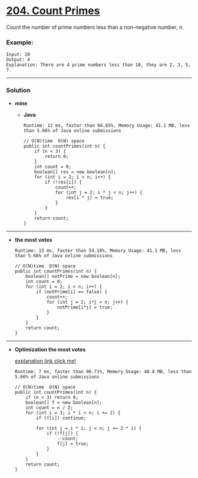 # [204. Count Primes](https://leetcode.com/problems/count-primes/)

Count the number of prime numbers less than a non-negative number, n.

### Example:
```
Input: 10
Output: 4
Explanation: There are 4 prime numbers less than 10, they are 2, 3, 5, 7.
```

---

### Solution
* **mine**
  * **Java** 
  
    `Runtime: 12 ms, faster than 66.65%, Memory Usage: 41.1 MB, less than 5.66% of Java online submissions`
    ```
    // O(N)time  O(N) space
    public int countPrimes(int n) {
        if (n < 3) {
            return 0;
        }
        int count = 0;
        boolean[] res = new boolean[n];
        for (int i = 2; i < n; i++) {
            if (!res[i]) {
                count++;
                for (int j = 2; i * j < n; j++) {
                    res[i * j] = true;
                }
            }
        }
        return count;
    }
    ```
    
---

* **the most votes** 

  `Runtime: 13 ms, faster than 54.18%, Memory Usage: 41.1 MB, less than 5.66% of Java online submissions`
  ```
  // O(N)time  O(N) space
  public int countPrimes(int n) {
      boolean[] notPrime = new boolean[n];
      int count = 0;
      for (int i = 2; i < n; i++) {
          if (notPrime[i] == false) {
              count++;
              for (int j = 2; i*j < n; j++) {
                  notPrime[i*j] = true;
              }
          }
      }
      return count;
  }
  ```

---

* **Optimization the most votes** 
  
  [explanation link click me!](https://leetcode.com/problems/count-primes/discuss/57593/12-ms-Java-solution-modified-from-the-hint-method-beats-99.95)
 
  `Runtime: 7 ms, faster than 96.71%, Memory Usage: 40.8 MB, less than 5.66% of Java online submissions`
  ```
  // O(N)time  O(N) space
  public int countPrimes(int n) {
      if (n < 3) return 0;
      boolean[] f = new boolean[n];
      int count = n / 2;
      for (int i = 3; i * i < n; i += 2) {
          if (f[i]) continue;

          for (int j = i * i; j < n; j += 2 * i) {
              if (!f[j]) {
                  --count;
                  f[j] = true;
              }
          }
      }
      return count;
  }
  ```
